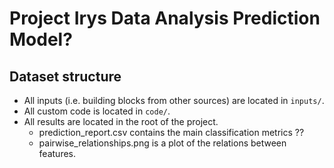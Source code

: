 # Project Irys Data Analysis Prediction Model? 

## Dataset structure

- All inputs (i.e. building blocks from other sources) are located in
  `inputs/`.
- All custom code is located in `code/`.
- All results are located in the root of the project.
  - prediction_report.csv contains the main classification metrics ?? 
  - pairwise_relationships.png is a plot of the relations between features. 
